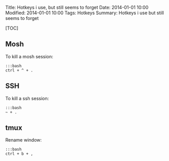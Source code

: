 Title: Hotkeys i use, but still seems to forget
Date: 2014-01-01 10:00
Modified: 2014-01-01 10:00
Tags: Hotkeys
Summary: Hotkeys i use but still seems to forget

[TOC]

## Mosh
To kill a mosh session:

    :::bash
    ctrl + ^ + .

## SSH
To kill a ssh session:

    :::bash
    ~ + .

## tmux
Rename window:

    :::bash
    ctrl + b + ,
